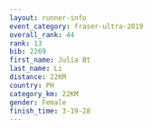```yaml
---
layout: runner-info 
event_category: fraser-ultra-2019 
overall_rank: 44
rank: 13
bib: 2269
first_name: Julia Bt
last_name: Li
distance: 22KM
country: PH
category_km: 22KM
gender: Female
finish_time: 3-19-28
---
```

